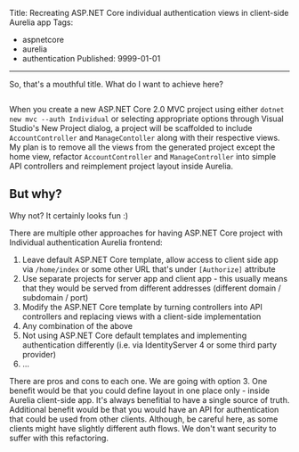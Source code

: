 Title: Recreating ASP.NET Core individual authentication views in client-side Aurelia app
Tags:
  - aspnetcore
  - aurelia
  - authentication
Published: 9999-01-01
---

So, that's a mouthful title. What do I want to achieve here?

![]()

When you create a new ASP.NET Core 2.0 MVC project using either `dotnet new mvc --auth Individual` or selecting appropriate options through Visual Studio's New Project dialog, a project will be scaffolded to include `AccountController` and `ManageContoller` along with their respective views. My plan is to remove all the views from the generated project except the home view, refactor `AccountController` and `ManageController` into simple API controllers and reimplement project layout inside Aurelia.

## But why?

Why not? It certainly looks fun :) 

There are multiple other approaches for having ASP.NET Core project with Individual authentication Aurelia frontend:
1. Leave default ASP.NET Core template, allow access to client side app via `/home/index` or some other URL that's under `[Authorize]` attribute
2. Use separate projects for server app and client app - this usually means that they would be served from different addresses (different domain / subdomain / port)
3. Modify the ASP.NET Core template by turning controllers into API controllers and replacing views with a client-side implementation
4. Any combination of the above
5. Not using ASP.NET Core default templates and implementing authentication differently (i.e. via IdentityServer 4 or some third party provider)
6. ...

There are pros and cons to each one. We are going with option 3. One benefit would be that you could define layout in one place only - inside Aurelia client-side app. It's always benefitial to have a single source of truth. Additional benefit would be that you would have an API for authentication that could be used from other clients. Although, be careful here, as some clients might have slightly different auth flows. We don't want security to suffer with this refactoring.
